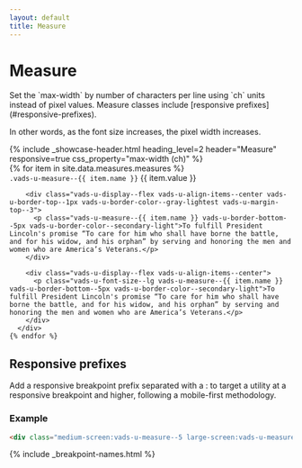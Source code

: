 ```yaml
---
layout: default
title: Measure
---
```


# Measure

<div class="va-introtext" markdown="1">
Set the `max-width` by number of characters per line using `ch` units instead of pixel values. Measure classes include [responsive prefixes](#responsive-prefixes).
</div>

In other words, as the font size increases, the pixel width increases.


<div class="site-showcase">
  {%
    include _showcase-header.html
    heading_level=2
    header="Measure"
    responsive=true
    css_property="max-width (ch)"
  %}
  <div class="vads-l-row">
    {% for item in site.data.measures.measures %}
      <div class="site-showcase__col vads-l-col--12 {% if forloop.index == 1 %}vads-u-border-top--0{% endif %}">
        <div class="vads-u-display--flex vads-u-justify-content--space-between">
          <code class="code">.vads-u-measure--{{ item.name }}</code>
          <span class="site-utility-value">{{ item.value }}</span>
        </div>

        <div class="vads-u-display--flex vads-u-align-items--center vads-u-border-top--1px vads-u-border-color--gray-lightest vads-u-margin-top--3">
          <p class="vads-u-measure--{{ item.name }} vads-u-border-bottom--5px vads-u-border-color--secondary-light">To fulfill President Lincoln's promise “To care for him who shall have borne the battle, and for his widow, and his orphan” by serving and honoring the men and women who are America’s Veterans.</p>
        </div>

        <div class="vads-u-display--flex vads-u-align-items--center">
          <p class="vads-u-font-size--lg vads-u-measure--{{ item.name }} vads-u-border-bottom--5px vads-u-border-color--secondary-light">To fulfill President Lincoln's promise “To care for him who shall have borne the battle, and for his widow, and his orphan” by serving and honoring the men and women who are America’s Veterans.</p>
        </div>
      </div>
    {% endfor %}
  </div>
</div>

## Responsive prefixes

Add a responsive breakpoint prefix separated with a : to target a utility at a responsive breakpoint and higher, following a mobile-first methodology.

### Example

```html
<div class="medium-screen:vads-u-measure--5 large-screen:vads-u-measure--1">
```
{% include _breakpoint-names.html %}